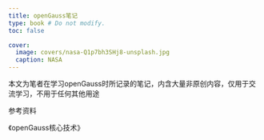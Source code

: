 ```yaml
---
title: openGauss笔记
type: book # Do not modify.
toc: false

cover:
  image: covers/nasa-Q1p7bh3SHj8-unsplash.jpg
  caption: NASA
---
```


本文为笔者在学习openGauss时所记录的笔记，内含大量非原创内容，仅用于交流学习，不用于任何其他用途


参考资料

《openGauss核心技术》